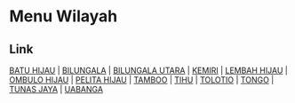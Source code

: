 # Menu Wilayah

## Link

[BATU HIJAU](https://github.com/gigit-pemilu/pemilu-2024-75-gorontalo/tree/main/pilpres/hitung-suara/sub/75-gorontalo/sub/03-bone-bolango/sub/04-bonepantai/sub/2029-batu-hijau)
 | 
[BILUNGALA](https://github.com/gigit-pemilu/pemilu-2024-75-gorontalo/tree/main/pilpres/hitung-suara/sub/75-gorontalo/sub/03-bone-bolango/sub/04-bonepantai/sub/2004-bilungala)
 | 
[BILUNGALA UTARA](https://github.com/gigit-pemilu/pemilu-2024-75-gorontalo/tree/main/pilpres/hitung-suara/sub/75-gorontalo/sub/03-bone-bolango/sub/04-bonepantai/sub/2025-bilungala-utara)
 | 
[KEMIRI](https://github.com/gigit-pemilu/pemilu-2024-75-gorontalo/tree/main/pilpres/hitung-suara/sub/75-gorontalo/sub/03-bone-bolango/sub/04-bonepantai/sub/2032-kemiri)
 | 
[LEMBAH HIJAU](https://github.com/gigit-pemilu/pemilu-2024-75-gorontalo/tree/main/pilpres/hitung-suara/sub/75-gorontalo/sub/03-bone-bolango/sub/04-bonepantai/sub/2028-lembah-hijau)
 | 
[OMBULO HIJAU](https://github.com/gigit-pemilu/pemilu-2024-75-gorontalo/tree/main/pilpres/hitung-suara/sub/75-gorontalo/sub/03-bone-bolango/sub/04-bonepantai/sub/2031-ombulo-hijau)
 | 
[PELITA HIJAU](https://github.com/gigit-pemilu/pemilu-2024-75-gorontalo/tree/main/pilpres/hitung-suara/sub/75-gorontalo/sub/03-bone-bolango/sub/04-bonepantai/sub/2033-pelita-hijau)
 | 
[TAMBOO](https://github.com/gigit-pemilu/pemilu-2024-75-gorontalo/tree/main/pilpres/hitung-suara/sub/75-gorontalo/sub/03-bone-bolango/sub/04-bonepantai/sub/2003-tamboo)
 | 
[TIHU](https://github.com/gigit-pemilu/pemilu-2024-75-gorontalo/tree/main/pilpres/hitung-suara/sub/75-gorontalo/sub/03-bone-bolango/sub/04-bonepantai/sub/2026-tihu)
 | 
[TOLOTIO](https://github.com/gigit-pemilu/pemilu-2024-75-gorontalo/tree/main/pilpres/hitung-suara/sub/75-gorontalo/sub/03-bone-bolango/sub/04-bonepantai/sub/2008-tolotio)
 | 
[TONGO](https://github.com/gigit-pemilu/pemilu-2024-75-gorontalo/tree/main/pilpres/hitung-suara/sub/75-gorontalo/sub/03-bone-bolango/sub/04-bonepantai/sub/2012-tongo)
 | 
[TUNAS JAYA](https://github.com/gigit-pemilu/pemilu-2024-75-gorontalo/tree/main/pilpres/hitung-suara/sub/75-gorontalo/sub/03-bone-bolango/sub/04-bonepantai/sub/2027-tunas-jaya)
 | 
[UABANGA](https://github.com/gigit-pemilu/pemilu-2024-75-gorontalo/tree/main/pilpres/hitung-suara/sub/75-gorontalo/sub/03-bone-bolango/sub/04-bonepantai/sub/2005-uabanga)

